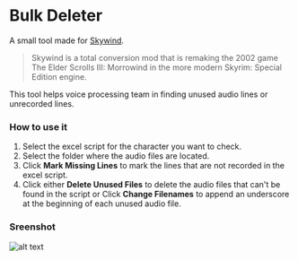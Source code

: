 # Bulk Deleter

A small tool made for [Skywind](https://tesrskywind.com/ "Skywind").

> Skywind is a total conversion mod that is remaking the 2002 game The Elder Scrolls III: Morrowind in the more modern Skyrim: Special Edition engine.

This tool helps voice processing team in finding unused audio lines or unrecorded lines.

### How to use it
1. Select the excel script for the character you want to check.
2. Select the folder where the audio files are located.
3. Click **Mark Missing Lines** to mark the lines that are not recorded in the excel script.
4. Click either **Delete Unused Files** to delete the audio files that can't be found in the script or Click **Change Filenames** to append an underscore at the beginning of each unused audio file.


### Sreenshot

![alt text](https://i.imgur.com/rwEf4IM.png)
